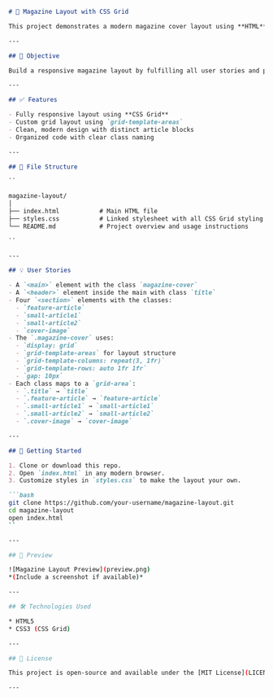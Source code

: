 ```markdown
# 📰 Magazine Layout with CSS Grid

This project demonstrates a modern magazine cover layout using **HTML** and **CSS Grid**. The design is inspired by traditional print magazine covers and is structured to meet specific layout requirements using grid areas, columns, and rows.

---

## 🎯 Objective

Build a responsive magazine layout by fulfilling all user stories and passing 100% of the layout tests.

---

## ✅ Features

- Fully responsive layout using **CSS Grid**
- Custom grid layout using `grid-template-areas`
- Clean, modern design with distinct article blocks
- Organized code with clear class naming

---

## 📂 File Structure

``

magazine-layout/
│
├── index.html           # Main HTML file
├── styles.css           # Linked stylesheet with all CSS Grid styling
└── README.md            # Project overview and usage instructions

``

---

## 💡 User Stories

- A `<main>` element with the class `magazine-cover`
- A `<header>` element inside the main with class `title`
- Four `<section>` elements with the classes:
  - `feature-article`
  - `small-article1`
  - `small-article2`
  - `cover-image`
- The `.magazine-cover` uses:
  - `display: grid`
  - `grid-template-areas` for layout structure
  - `grid-template-columns: repeat(3, 1fr)`
  - `grid-template-rows: auto 1fr 1fr`
  - `gap: 10px`
- Each class maps to a `grid-area`:
  - `.title` → `title`
  - `.feature-article` → `feature-article`
  - `.small-article1` → `small-article1`
  - `.small-article2` → `small-article2`
  - `.cover-image` → `cover-image`

---

## 🚀 Getting Started

1. Clone or download this repo.
2. Open `index.html` in any modern browser.
3. Customize styles in `styles.css` to make the layout your own.

```bash
git clone https://github.com/your-username/magazine-layout.git
cd magazine-layout
open index.html
``

---

## 📸 Preview

![Magazine Layout Preview](preview.png)
*(Include a screenshot if available)*

---

## 🛠️ Technologies Used

* HTML5
* CSS3 (CSS Grid)

---

## 📄 License

This project is open-source and available under the [MIT License](LICENSE).

---

```
